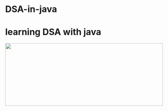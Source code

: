 # DSA-in-java
<h1>learning DSA with java</h1>
 <img  width="100%" height="200px" src="https://programmerhumor.io/wp-content/uploads/2021/11/programmerhumor-io-java-memes-backend-memes-e155392dc7abcbb.jpg" alt="">
